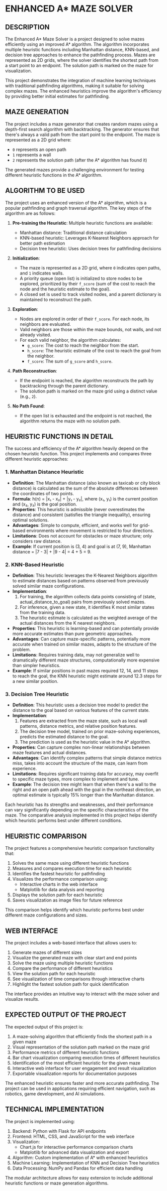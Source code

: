 # ENHANCED A* MAZE SOLVER

## DESCRIPTION
The Enhanced A* Maze Solver is a project designed to solve mazes efficiently using an improved A* algorithm. The algorithm incorporates multiple heuristic functions including Manhattan distance, KNN-based, and decision tree approaches to enhance the pathfinding process. Mazes are represented as 2D grids, where the solver identifies the shortest path from a start point to an endpoint. The solution path is marked on the maze for visualization.

This project demonstrates the integration of machine learning techniques with traditional pathfinding algorithms, making it suitable for solving complex mazes. The enhanced heuristics improve the algorithm's efficiency by providing better initial estimates for pathfinding.

## MAZE GENERATION
The project includes a maze generator that creates random mazes using a depth-first search algorithm with backtracking. The generator ensures that there's always a valid path from the start point to the endpoint. The maze is represented as a 2D grid where:
- `0` represents an open path
- `1` represents a wall
- `2` represents the solution path (after the A* algorithm has found it)

The generated mazes provide a challenging environment for testing different heuristic functions in the A* algorithm.

## ALGORITHM TO BE USED
The project uses an enhanced version of the A* algorithm, which is a popular pathfinding and graph traversal algorithm. The key steps of the algorithm are as follows:

1. **Pre-training the Heuristic**: Multiple heuristic functions are available:
   - Manhattan distance: Traditional distance calculation
   - KNN-based heuristic: Leverages K-Nearest Neighbors approach for better path estimation
   - Decision tree heuristic: Uses decision trees for pathfinding decisions

2. **Initialization**:
   - The maze is represented as a 2D grid, where `0` indicates open paths, and `1` indicates walls.
   - A priority queue (open list) is initialized to store nodes to be explored, prioritized by their `f_score` (sum of the cost to reach the node and the heuristic estimate to the goal).
   - A closed set is used to track visited nodes, and a parent dictionary is maintained to reconstruct the path.

3. **Exploration**:
   - Nodes are explored in order of their `f_score`. For each node, its neighbors are evaluated.
   - Valid neighbors are those within the maze bounds, not walls, and not already visited.
   - For each valid neighbor, the algorithm calculates:
     - `g_score`: The cost to reach the neighbor from the start.
     - `h_score`: The heuristic estimate of the cost to reach the goal from the neighbor.
     - `f_score`: The sum of `g_score` and `h_score`.

4. **Path Reconstruction**:
   - If the endpoint is reached, the algorithm reconstructs the path by backtracking through the parent dictionary.
   - The solution path is marked on the maze grid using a distinct value (e.g., `2`).

5. **No Path Found**:
   - If the open list is exhausted and the endpoint is not reached, the algorithm returns the maze with no solution path.

## HEURISTIC FUNCTIONS IN DETAIL
The success and efficiency of the A* algorithm heavily depend on the chosen heuristic function. This project implements and compares three different heuristic approaches:

### 1. Manhattan Distance Heuristic
- **Definition**: The Manhattan distance (also known as taxicab or city block distance) is calculated as the sum of the absolute differences between the coordinates of two points.
- **Formula**: h(n) = |x₁ - x₂| + |y₁ - y₂|, where (x₁, y₁) is the current position and (x₂, y₂) is the goal position.
- **Properties**: This heuristic is admissible (never overestimates the distance) and consistent (satisfies the triangle inequality), ensuring optimal solutions.
- **Advantages**: Simple to compute, efficient, and works well for grid-based environments where movement is restricted to four directions.
- **Limitations**: Does not account for obstacles or maze structure; only considers raw distance.
- **Example**: If current position is (3, 4) and goal is at (7, 9), Manhattan distance = |7 - 3| + |9 - 4| = 4 + 5 = 9.

### 2. KNN-Based Heuristic
- **Definition**: This heuristic leverages the K-Nearest Neighbors algorithm to estimate distances based on patterns observed from previously solved similar maze configurations.
- **Implementation**:
  1. For training, the algorithm collects data points consisting of (state, actual_distance_to_goal) pairs from previously solved mazes.
  2. For inference, given a new state, it identifies K most similar states from the training data.
  3. The heuristic estimate is calculated as the weighted average of the actual distances from the K nearest neighbors.
- **Properties**: This heuristic is learning-based and can potentially provide more accurate estimates than pure geometric approaches.
- **Advantages**: Can capture maze-specific patterns, potentially more accurate when trained on similar mazes, adapts to the structure of the problem.
- **Limitations**: Requires training data, may not generalize well to dramatically different maze structures, computationally more expensive than simpler heuristics.
- **Example**: If similar positions in past mazes required 12, 14, and 11 steps to reach the goal, the KNN heuristic might estimate around 12.3 steps for a new similar position.

### 3. Decision Tree Heuristic
- **Definition**: This heuristic uses a decision tree model to predict the distance to the goal based on various features of the current state.
- **Implementation**:
  1. Features are extracted from the maze state, such as local wall patterns, distance metrics, and relative position features.
  2. The decision tree model, trained on prior maze-solving experiences, predicts the estimated distance to the goal.
  3. The prediction is used as the heuristic value in the A* algorithm.
- **Properties**: Can capture complex non-linear relationships between maze features and actual distances.
- **Advantages**: Can identify complex patterns that simple distance metrics miss, takes into account the structure of the maze, can learn from experience.
- **Limitations**: Requires significant training data for accuracy, may overfit to specific maze types, more complex to implement and tune.
- **Example**: The decision tree might learn that when there's a wall to the right and an open path ahead with the goal in the northeast direction, an optimal estimate is typically 15% longer than the Manhattan distance.

Each heuristic has its strengths and weaknesses, and their performance can vary significantly depending on the specific characteristics of the maze. The comparative analysis implemented in this project helps identify which heuristic performs best under different conditions.

## HEURISTIC COMPARISON
The project features a comprehensive heuristic comparison functionality that:

1. Solves the same maze using different heuristic functions
2. Measures and compares execution time for each heuristic
3. Identifies the fastest heuristic for pathfinding
4. Visualizes the performance comparison using:
   - Interactive charts in the web interface
   - Matplotlib for data analysis and reporting
5. Displays the solution path for each heuristic
6. Saves visualization as image files for future reference

This comparison helps identify which heuristic performs best under different maze configurations and sizes.

## WEB INTERFACE
The project includes a web-based interface that allows users to:

1. Generate mazes of different sizes
2. Visualize the generated maze with clear start and end points
3. Solve the maze using multiple heuristic functions
4. Compare the performance of different heuristics
5. View the solution path for each heuristic
6. See visualization of time comparisons through interactive charts
7. Highlight the fastest solution path for quick identification

The interface provides an intuitive way to interact with the maze solver and visualize results.

## EXPECTED OUTPUT OF THE PROJECT
The expected output of this project is:

1. A maze-solving algorithm that efficiently finds the shortest path in a given maze
2. Visual representation of the solution path marked on the maze grid
3. Performance metrics of different heuristic functions
4. Bar chart visualization comparing execution times of different heuristics
5. Identification of the most efficient heuristic for the given maze
6. Interactive web interface for user engagement and result visualization
7. Exportable visualization reports for documentation purposes

The enhanced heuristic ensures faster and more accurate pathfinding. The project can be used in applications requiring efficient navigation, such as robotics, game development, and AI simulations.

## TECHNICAL IMPLEMENTATION
The project is implemented using:

1. Backend: Python with Flask for API endpoints
2. Frontend: HTML, CSS, and JavaScript for the web interface
3. Visualization: 
   - Chart.js for interactive performance comparison charts
   - Matplotlib for advanced data visualization and export
4. Algorithm: Custom implementation of A* with enhanced heuristics
5. Machine Learning: Implementation of KNN and Decision Tree heuristics
6. Data Processing: NumPy and Pandas for efficient data handling

The modular architecture allows for easy extension to include additional heuristic functions or maze generation algorithms.